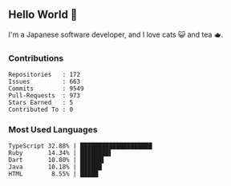 ## Hello World 👋

I'm a Japanese software developer, and I love cats 😺 and tea 🫖.

### Contributions

    Repositories   : 172
    Issues         : 663
    Commits        : 9549
    Pull-Requests  : 973
    Stars Earned   : 5
    Contributed To : 0

### Most Used Languages

    TypeScript 32.88% | ████████████████████
    Ruby       14.34% | ████████▌
    Dart       10.80% | ██████▌
    Java       10.18% | ██████
    HTML        8.55% | █████
